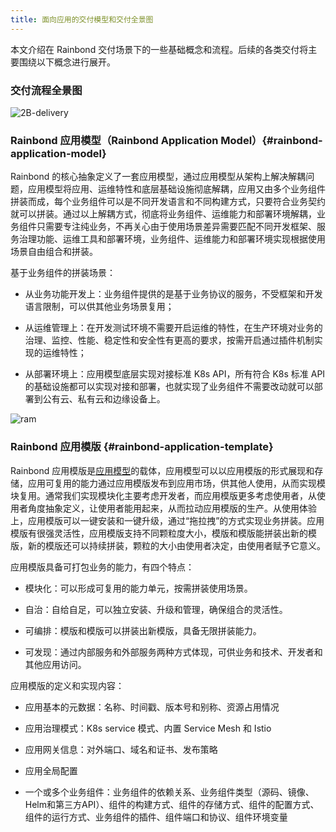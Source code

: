```yaml
---
title: 面向应用的交付模型和交付全景图
---
```


本文介绍在 Rainbond 交付场景下的一些基础概念和流程。后续的各类交付将主要围绕以下概念进行展开。

### 交付流程全景图

![2B-delivery](https://grstatic.oss-cn-shanghai.aliyuncs.com/docs/5.10/delivery/2B-delivery.jpg)

### Rainbond 应用模型（Rainbond Application Model）{#rainbond-application-model}

Rainbond 的核心抽象定义了一套应用模型，通过应用模型从架构上解决解耦问题，应用模型将应用、运维特性和底层基础设施彻底解耦，应用又由多个业务组件拼装而成，每个业务组件可以是不同开发语言和不同构建方式，只要符合业务契约就可以拼装。通过以上解耦方式，彻底将业务组件、运维能力和部署环境解耦，业务组件只需要专注纯业务，不再关心由于使用场景差异需要匹配不同开发框架、服务治理功能、运维工具和部署环境，业务组件、运维能力和部署环境实现根据使用场景自由组合和拼装。

基于业务组件的拼装场景：

- 从业务功能开发上：业务组件提供的是基于业务协议的服务，不受框架和开发语言限制，可以供其他业务场景复用；

- 从运维管理上：在开发测试环境不需要开启运维的特性，在生产环境对业务的治理、监控、性能、稳定性和安全性有更高的要求，按需开启通过插件机制实现的运维特性；

- 从部署环境上：应用模型底层实现对接标准 K8s API，所有符合 K8s 标准 API 的基础设施都可以实现对接和部署，也就实现了业务组件不需要改动就可以部署到公有云、私有云和边缘设备上。

![ram](https://grstatic.oss-cn-shanghai.aliyuncs.com/docs/5.10/delivery/ram.jpeg)

### Rainbond 应用模版 {#rainbond-application-template}

Rainbond 应用模版是[应用模型](/docs/delivery/delivery-model#rainbond-application-model)的载体，应用模型可以以应用模版的形式展现和存储，应用可复用的能力通过应用模版发布到应用市场，供其他人使用，从而实现模块复用。通常我们实现模块化主要考虑开发者，而应用模版更多考虑使用者，从使用者角度抽象定义，让使用者能用起来，从而拉动应用模版的生产。从使用体验上，应用模版可以一键安装和一键升级，通过“拖拉拽”的方式实现业务拼装。应用模版有很强灵活性，应用模版支持不同颗粒度大小，模版和模版能拼装出新的模版，新的模版还可以持续拼装，颗粒的大小由使用者决定，由使用者赋予它意义。

应用模版具备可打包业务的能力，有四个特点：

- 模块化：可以形成可复用的能力单元，按需拼装使用场景。

- 自治：自给自足，可以独立安装、升级和管理，确保组合的灵活性。

- 可编排：模版和模版可以拼装出新模版，具备无限拼装能力。

- 可发现：通过内部服务和外部服务两种方式体现，可供业务和技术、开发者和其他应用访问。

应用模版的定义和实现内容：

- 应用基本的元数据：名称、时间戳、版本号和别称、资源占用情况

- 应用治理模式：K8s service 模式、内置 Service Mesh 和 Istio

- 应用网关信息：对外端口、域名和证书、发布策略

- 应用全局配置

- 一个或多个业务组件：业务组件的依赖关系、业务组件类型（源码、镜像、Helm和第三方API）、组件的构建方式、组件的存储方式、组件的配置方式、组件的运行方式、业务组件的插件、组件端口和协议、组件环境变量
